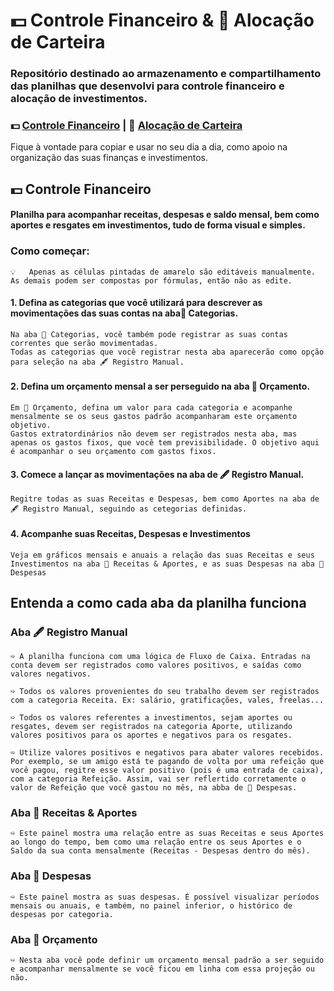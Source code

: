 # 💵 Controle Financeiro & 🏰 Alocação de Carteira
### Repositório destinado ao armazenamento e compartilhamento das planilhas que desenvolvi para controle financeiro e alocação de investimentos.

### 💵 [Controle Financeiro](https://docs.google.com/spreadsheets/d/1TmSb_tLtEbiT6hjnSSyqmya5RT-hz97dbnttdzspeLw/copy?usp=drive_link)    |    🏰 [Alocação de Carteira](https://docs.google.com/spreadsheets/d/1I_G59fEjG1aSkfklC7ynXEhac29gDmEg0xBKIFUiNu0/copy?usp=drive_link)
Fique à vontade para copiar e usar no seu dia a dia, como apoio na organização das suas finanças e investimentos.				
####

## 💵 Controle Financeiro
#### Planilha para acompanhar receitas, despesas e saldo mensal, bem como aportes e resgates em investimentos, tudo de forma visual e simples.
### Como começar: 														
    💡	Apenas as células pintadas de amarelo são editáveis manualmente. As demais podem ser compostas por fórmulas, então não as edite.									
#### 1. Defina as categorias que você utilizará para descrever as movimentações das suas contas na aba📓 Categorias.

    Na aba 📓 Categorias, você também pode registrar as suas contas correntes que serão movimentadas.
    Todas as categorias que você registrar nesta aba aparecerão como opção para seleção na aba 🖋️ Registro Manual.
#### 2. Defina um orçamento mensal a ser perseguido na aba 📐 Orçamento.

    Em 📐 Orçamento, defina um valor para cada categoria e acompanhe mensalmente se os seus gastos padrão acompanharam este orçamento objetivo.
    Gastos extratordinários não devem ser registrados nesta aba, mas apenas os gastos fixos, que você tem previsibilidade. O objetivo aqui é acompanhar o seu orçamento com gastos fixos.
#### 3. Comece a lançar as movimentações na aba de 🖋️ Registro Manual.

    Regitre todas as suas Receitas e Despesas, bem como Aportes na aba de 🖋️ Registro Manual, seguindo as cetegorias definidas.	

#### 4. Acompanhe suas Receitas, Despesas e Investimentos
    Veja em gráficos mensais e anuais a relação das suas Receitas e seus Investimentos na aba 🔨 Receitas & Aportes, e as suas Despesas na aba 🔪 Despesas  
  				
####

## Entenda a como cada aba da planilha funciona
### Aba 🖋️ Registro Manual						
    ➯ A planilha funciona com uma lógica de Fluxo de Caixa. Entradas na conta devem ser registrados como valores positivos, e saídas como valores negativos.

    ➯ Todos os valores provenientes do seu trabalho devem ser registrados com a categoria Receita. Ex: salário, gratificações, vales, freelas...

    ➯ Todos os valores referentes a investimentos, sejam aportes ou resgates, devem ser registrados na categoria Aporte, utilizando valores positivos para os aportes e negativos para os resgates.

    ➯ Utilize valores positivos e negativos para abater valores recebidos. Por exemplo, se um amigo está te pagando de volta por uma refeição que você pagou, regitre esse valor positivo (pois é uma entrada de caixa), com a categoria Refeição. Assim, vai ser reflertido corretamente o valor de Refeição que você gastou no mês, na abba de 🔪 Despesas.

### Aba 🔨 Receitas & Aportes						
    ➯ Este painel mostra uma relação entre as suas Receitas e seus Aportes ao longo do tempo, bem como uma relação entre os seus Aportes e o Saldo da sua conta mensalmente (Receitas - Despesas dentro do mês).			
						
### Aba 🔪 Despesas						
	➯ Este painel mostra as suas despesas. É possível visualizar períodos mensais ou anuais, e também, no painel inferior, o histórico de despesas por categoria.			
						
### Aba 📐 Orçamento						
	➯ Nesta aba você pode definir um orçamento mensal padrão a ser seguido e acompanhar mensalmente se você ficou em linha com essa projeção ou não.		
						
						
						
						
															
														
														
														
														
														